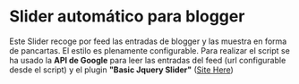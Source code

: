 Slider automático para blogger
===================
Este Slider recoge por feed las entradas de blogger y las muestra en forma de pancartas. El estilo es plenamente configurable. Para realizar el script se ha usado la **API de Google** para leer las entradas del feed (url configurable desde el script) y el plugin **"Basic Jquery Slider"** (<a href="http://www.basic-slider.com/">Site Here</a>)
